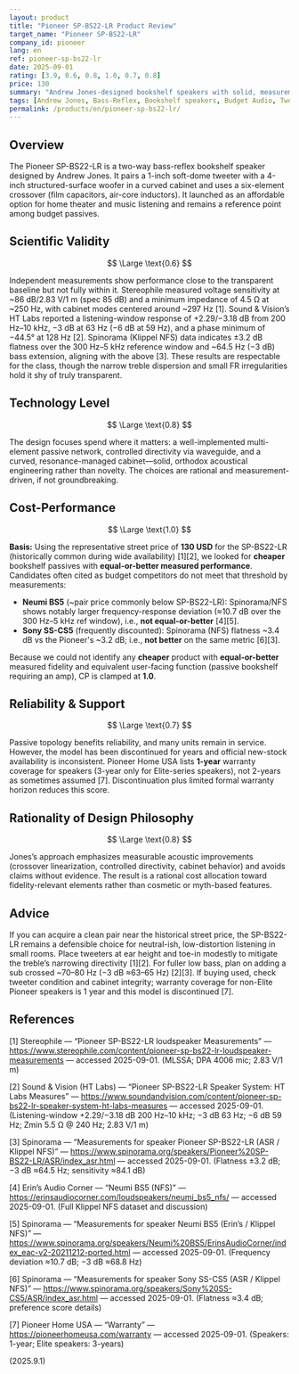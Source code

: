 ```yaml
---
layout: product
title: "Pioneer SP-BS22-LR Product Review"
target_name: "Pioneer SP-BS22-LR"
company_id: pioneer
lang: en
ref: pioneer-sp-bs22-lr
date: 2025-09-01
rating: [3.9, 0.6, 0.8, 1.0, 0.7, 0.8]
price: 130
summary: "Andrew Jones-designed bookshelf speakers with solid, measurement-first engineering; discontinued but still competitive on transparency and value at the historical street price"
tags: [Andrew Jones, Bass-Reflex, Bookshelf speakers, Budget Audio, Two-Way]
permalink: /products/en/pioneer-sp-bs22-lr/
---
```

## Overview

The Pioneer SP-BS22-LR is a two-way bass-reflex bookshelf speaker designed by Andrew Jones. It pairs a 1-inch soft-dome tweeter with a 4-inch structured-surface woofer in a curved cabinet and uses a six-element crossover (film capacitors, air-core inductors). It launched as an affordable option for home theater and music listening and remains a reference point among budget passives.

## Scientific Validity

$$ \Large \text{0.6} $$

Independent measurements show performance close to the transparent baseline but not fully within it. Stereophile measured voltage sensitivity at ~86 dB/2.83 V/1 m (spec 85 dB) and a minimum impedance of 4.5 Ω at ~250 Hz, with cabinet modes centered around ~297 Hz [1]. Sound & Vision’s HT Labs reported a listening-window response of +2.29/−3.18 dB from 200 Hz–10 kHz, −3 dB at 63 Hz (−6 dB at 59 Hz), and a phase minimum of −44.5° at 128 Hz [2]. Spinorama (Klippel NFS) data indicates ±3.2 dB flatness over the 300 Hz–5 kHz reference window and ~64.5 Hz (−3 dB) bass extension, aligning with the above [3]. These results are respectable for the class, though the narrow treble dispersion and small FR irregularities hold it shy of truly transparent.

## Technology Level

$$ \Large \text{0.8} $$

The design focuses spend where it matters: a well-implemented multi-element passive network, controlled directivity via waveguide, and a curved, resonance-managed cabinet—solid, orthodox acoustical engineering rather than novelty. The choices are rational and measurement-driven, if not groundbreaking.

## Cost-Performance

$$ \Large \text{1.0} $$

**Basis:** Using the representative street price of **130 USD** for the SP-BS22-LR (historically common during wide availability) [1][2], we looked for **cheaper** bookshelf passives with **equal-or-better measured performance**. Candidates often cited as budget competitors do not meet that threshold by measurements:

- **Neumi BS5** (~pair price commonly below SP-BS22-LR): Spinorama/NFS shows notably larger frequency-response deviation (≈10.7 dB over the 300 Hz–5 kHz ref window), i.e., **not equal-or-better** [4][5].  
- **Sony SS-CS5** (frequently discounted): Spinorama (NFS) flatness ~3.4 dB vs the Pioneer's ~3.2 dB; i.e., **not better** on the same metric [6][3].

Because we could not identify any **cheaper** product with **equal-or-better** measured fidelity and equivalent user-facing function (passive bookshelf requiring an amp), CP is clamped at **1.0**.

## Reliability & Support

$$ \Large \text{0.7} $$

Passive topology benefits reliability, and many units remain in service. However, the model has been discontinued for years and official new-stock availability is inconsistent. Pioneer Home USA lists **1-year** warranty coverage for speakers (3-year only for Elite-series speakers), not 2-years as sometimes assumed [7]. Discontinuation plus limited formal warranty horizon reduces this score.

## Rationality of Design Philosophy

$$ \Large \text{0.8} $$

Jones’s approach emphasizes measurable acoustic improvements (crossover linearization, controlled directivity, cabinet behavior) and avoids claims without evidence. The result is a rational cost allocation toward fidelity-relevant elements rather than cosmetic or myth-based features.

## Advice

If you can acquire a clean pair near the historical street price, the SP-BS22-LR remains a defensible choice for neutral-ish, low-distortion listening in small rooms. Place tweeters at ear height and toe-in modestly to mitigate the treble’s narrowing directivity [1][2]. For fuller low bass, plan on adding a sub crossed ~70–80 Hz (−3 dB ≈63–65 Hz) [2][3]. If buying used, check tweeter condition and cabinet integrity; warranty coverage for non-Elite Pioneer speakers is 1 year and this model is discontinued [7].

## References

[1] Stereophile — “Pioneer SP-BS22-LR loudspeaker Measurements” — https://www.stereophile.com/content/pioneer-sp-bs22-lr-loudspeaker-measurements — accessed 2025-09-01. (MLSSA; DPA 4006 mic; 2.83 V/1 m)

[2] Sound & Vision (HT Labs) — “Pioneer SP-BS22-LR Speaker System: HT Labs Measures” — https://www.soundandvision.com/content/pioneer-sp-bs22-lr-speaker-system-ht-labs-measures — accessed 2025-09-01. (Listening-window +2.29/−3.18 dB 200 Hz–10 kHz; −3 dB 63 Hz; −6 dB 59 Hz; Zmin 5.5 Ω @ 240 Hz; 2.83 V/1 m)

[3] Spinorama — “Measurements for speaker Pioneer SP-BS22-LR (ASR / Klippel NFS)” — https://www.spinorama.org/speakers/Pioneer%20SP-BS22-LR/ASR/index_asr.html — accessed 2025-09-01. (Flatness ±3.2 dB; −3 dB ≈64.5 Hz; sensitivity ≈84.1 dB)

[4] Erin’s Audio Corner — “Neumi BS5 (NFS)” — https://erinsaudiocorner.com/loudspeakers/neumi_bs5_nfs/ — accessed 2025-09-01. (Full Klippel NFS dataset and discussion)

[5] Spinorama — “Measurements for speaker Neumi BS5 (Erin’s / Klippel NFS)” — https://www.spinorama.org/speakers/Neumi%20BS5/ErinsAudioCorner/index_eac-v2-20211212-ported.html — accessed 2025-09-01. (Frequency deviation ≈10.7 dB; −3 dB ≈68.8 Hz)

[6] Spinorama — “Measurements for speaker Sony SS-CS5 (ASR / Klippel NFS)” — https://www.spinorama.org/speakers/Sony%20SS-CS5/ASR/index_asr.html — accessed 2025-09-01. (Flatness ≈3.4 dB; preference score details)

[7] Pioneer Home USA — “Warranty” — https://pioneerhomeusa.com/warranty — accessed 2025-09-01. (Speakers: 1-year; Elite speakers: 3-years)

(2025.9.1)

